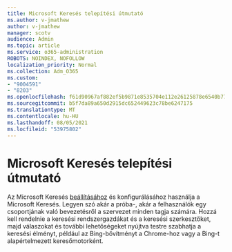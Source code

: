 ```yaml
---
title: Microsoft Keresés telepítési útmutató
ms.author: v-jmathew
author: v-jmathew
manager: scotv
audience: Admin
ms.topic: article
ms.service: o365-administration
ROBOTS: NOINDEX, NOFOLLOW
localization_priority: Normal
ms.collection: Adm_O365
ms.custom:
- "9004591"
- "8203"
ms.openlocfilehash: f61d90967af882ef5b9871e8535704e112e26125878e6540b772f2ae54e83d37
ms.sourcegitcommit: b5f7da89a650d2915dc652449623c78be6247175
ms.translationtype: MT
ms.contentlocale: hu-HU
ms.lasthandoff: 08/05/2021
ms.locfileid: "53975802"
---
```

# <a name="microsoft-search-setup-guide"></a>Microsoft Keresés telepítési útmutató

Az Microsoft Keresés [beállításához](https://go.microsoft.com/fwlink/?linkid=2153798) és konfigurálásához használja a Microsoft Keresés. Legyen szó akár a próba-, akár a felhasználók egy csoportjának való bevezetésről a szervezet minden tagja számára. Hozzá kell rendelnie a keresési rendszergazdákat és a keresési szerkesztőket, majd válaszokat és további lehetőségeket nyújtva testre szabhatja a keresési élményt, például az Bing-bővítményt a Chrome-hoz vagy a Bing-t alapértelmezett keresőmotorként.

